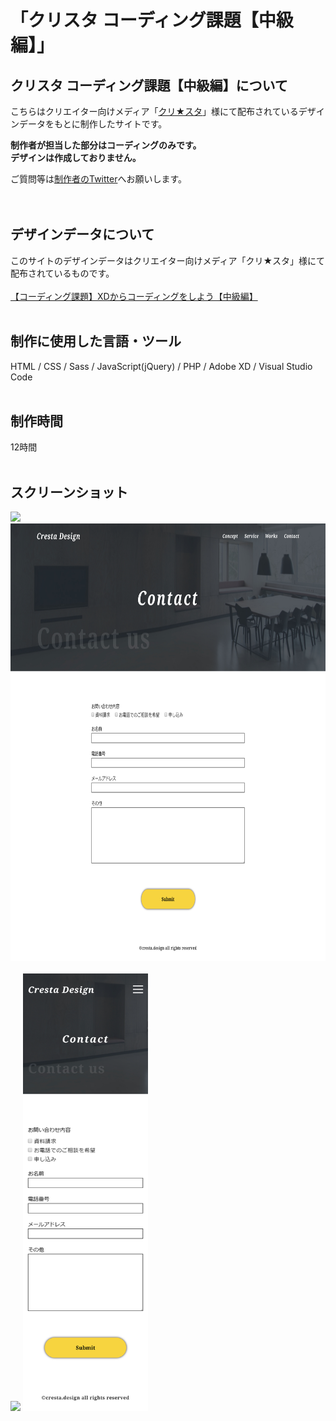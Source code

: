 # 「クリスタ コーディング課題【中級編】」

## クリスタ コーディング課題【中級編】について
こちらはクリエイター向けメディア「[クリ★スタ](https://crestadesign.org/)」様にて配布されているデザインデータをもとに制作したサイトです。

**制作者が担当した部分はコーディングのみです。<br>
デザインは作成しておりません。**

ご質問等は[制作者のTwitter](https://twitter.com/foolish_pine)へお願いします。<br>
<br>
<br>

## デザインデータについて
このサイトのデザインデータはクリエイター向けメディア「クリ★スタ」様にて配布されているものです。<br>
<br>
[【コーディング課題】XDからコーディングをしよう【中級編】](https://crestadesign.org/cording-second/)
<br>
<br>

## 制作に使用した言語・ツール
HTML / CSS / Sass / JavaScript(jQuery) / PHP / Adobe XD / Visual Studio Code
<br>
<br>

## 制作時間
12時間
<br>
<br>

## スクリーンショット
<img src="https://github.com/foolish-pine/Cresta_intermediate/blob/master/src/img/pc_index.png?raw=true" height=700px> <img src="https://github.com/foolish-pine/Cresta_intermediate/blob/master/src/img/pc_contact.png?raw=true" height=700px>
<br>
<br>
<img src="https://github.com/foolish-pine/Cresta_intermediate/blob/master/src/img/sp_index.png?raw=true" height=700px> <img src="https://github.com/foolish-pine/Cresta_intermediate/blob/master/src/img/sp_contact.png?raw=true" height=700px>
